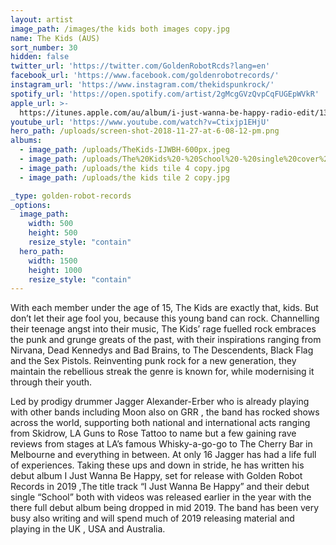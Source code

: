```yaml
---
layout: artist
image_path: /images/the kids both images copy.jpg
name: The Kids (AUS)
sort_number: 30
hidden: false
twitter_url: 'https://twitter.com/GoldenRobotRcds?lang=en'
facebook_url: 'https://www.facebook.com/goldenrobotrecords/'
instagram_url: 'https://www.instagram.com/thekidspunkrock/'
spotify_url: 'https://open.spotify.com/artist/2gMcgGVzQvpCqFUGEpWVkR'
apple_url: >-
  https://itunes.apple.com/au/album/i-just-wanna-be-happy-radio-edit/1390447119?i=1390447120
youtube_url: 'https://www.youtube.com/watch?v=Ctixjp1EHjU'
hero_path: /uploads/screen-shot-2018-11-27-at-6-08-12-pm.png
albums:
  - image_path: /uploads/TheKids-IJWBH-600px.jpeg
  - image_path: /uploads/The%20Kids%20-%20School%20-%20single%20cover%20.jpg
  - image_path: /uploads/the kids tile 4 copy.jpg
  - image_path: /uploads/the kids tile 2 copy.jpg

_type: golden-robot-records
_options:
  image_path:
    width: 500
    height: 500
    resize_style: "contain"
  hero_path:
    width: 1500
    height: 1000
    resize_style: "contain"
---
```


With each member under the age of 15, The Kids are exactly that, kids. But don’t let their age fool you, because this young band can rock. Channelling their teenage angst into their music, The Kids’ rage fuelled rock embraces the punk and grunge greats of the past, with their inspirations ranging from Nirvana, Dead Kennedys and Bad Brains, to The Descendents, Black Flag and the Sex Pistols. Reinventing punk rock for a new generation, they maintain the rebellious streak the genre is known for, while modernising it through their youth. 

Led by prodigy drummer Jagger Alexander-Erber who is already playing with other bands including Moon also on GRR , the band has rocked shows across the world, supporting both national and international acts ranging from Skidrow, LA Guns to Rose Tattoo to name but a few gaining rave reviews from stages at LA’s famous Whisky-a-go-go to The Cherry Bar in Melbourne and everything in between. At only 16 Jagger has had a life full of experiences. Taking these ups and down in stride, he has written his debut album I Just Wanna Be Happy, set for release with Golden Robot Records in 2019 ,The title track “I Just Wanna Be Happy” and their debut single “School” both with videos was released earlier in the year with the there full debut album being dropped in mid 2019. The band has been very busy also writing and will spend much of 2019 releasing material and playing in the UK , USA and Australia.